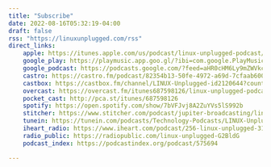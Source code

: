 ```yaml
---
title: "Subscribe"
date: 2022-08-16T05:32:19-04:00
draft: false
rss: "https://linuxunplugged.com/rss"
direct_links:
    apple: https://itunes.apple.com/us/podcast/linux-unplugged-podcast/id687598126
    google_play: https://playmusic.app.goo.gl/?ibi=com.google.PlayMusic&isi=691797987&ius=googleplaymusic&apn=com.google.android.music&link=https://play.google.com/music/m/I2hmp7hkpuqnu7qnbw5k46ngray?t%3DLINUX_Unplugged%26pcampaignid%3DMKT-na-all-co-pr-mu-pod-16
    google_podcast: https://podcasts.google.com/?feed=aHR0cHM6Ly9mZWVkcy5maXJlc2lkZS5mbS9saW51eHVucGx1Z2dlZC9yc3M=
    castro: https://castro.fm/podcast/82354b13-50fe-4972-a69d-7cfaab600459
    castbox: https://castbox.fm/channel/LINUX-Unplugged-id2120644?country=us
    overcast: https://overcast.fm/itunes687598126/linux-unplugged-podcast
    pocket_cast: http://pca.st/itunes/687598126
    spotify: https://open.spotify.com/show/7bVFJvj8A2ZuYVs5lS992b
    stitcher: https://www.stitcher.com/podcast/jupiter-broadcasting/linux-unplugged
    tunein: https://tunein.com/podcasts/Technology-Podcasts/LINUX-Unplugged-p1136199/
    iheart_radio: https://www.iheart.com/podcast/256-linux-unplugged-31099185/
    radio_public: https://radiopublic.com/linux-unplugged-G2BldG
    podcast_index: https://podcastindex.org/podcast/575694

---
```


